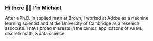 ### Hi there 👋🏼 I'm Michael.

After a Ph.D. in applied math at Brown, I worked at Adobe as a machine learning scientist and at the University of Cambridge as a research associate. I have broad interests in the clinical applications of AI / ML, discrete math, & data science.
